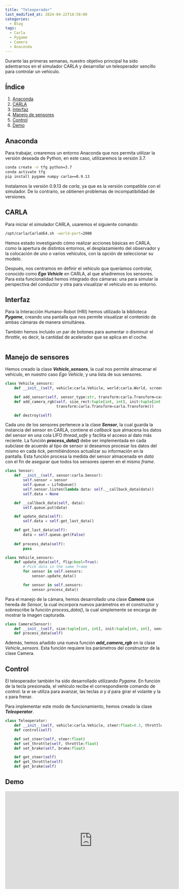 ```yaml
---
title: "Teleoperador"
last_modified_at: 2024-04-22T18:58:00
categories:
  - Blog
tags:
  - Carla
  - Pygame
  - Camera
  - Anaconda
---
```


Durante las primeras semanas, nuestro objetivo principal ha sido adentrarnos en el simulador CARLA y desarrollar un teleoperador sencillo para controlar un vehículo.

## Índice
1. [Anaconda](#anaconda)
2. [CARLA](#carla)
3. [Interfaz](#interfaz)
4. [Manejo de sensores](#manejo-de-sensores)
5. [Control](#control)
6. [Demo](#demo)

## Anaconda

Para trabajar, crearemos un entorno Anaconda que nos permita utilizar la versión deseada de Python, en este caso, utilizaremos la versión 3.7.

```bash
conda create -n tfg python=3.7
conda activate tfg
pip install pygame numpy carla==0.9.13
```

Instalamos la versión 0.9.13 de *carla*, ya que es la versión compatible con el simulador. De lo contrario, se obtienen problemas de incompatibilidad de versiones.

## CARLA

Para iniciar el simulador CARLA, usaremos el siguiente comando:
```bash
/opt/carla/CarlaUE4.sh -world-port=2000
```

Hemos estado investigando cómo realizar acciones básicas en CARLA, como la apertura de distintos entornos, el desplazamiento del observador y la colocación de uno o varios vehículos, con la opción de seleccionar su modelo.

Después, nos centramos en definir el vehículo que queríamos controlar, conocido como ***Ego Vehicle*** en CARLA, al que añadiremos los sensores. Para esta funcionalidad hemos integrado dos cámaras: una para simular la perspectiva del conductor y otra para visualizar el vehículo en su entorno.

## Interfaz

Para la Interacción Humano-Robot (HRI) hemos utilizado la biblioteca ***Pygame***, creando una pantalla que nos permite visualizar el contenido de ambas cámaras de manera simultánea.

También hemos incluido un par de botones para aumentar o disminuir el *throttle*, es decir, la cantidad de acelerador que se aplica en el coche.
<figure class="align-center" style="max-width: 100%">
  <img src="{{ site.url }}{{ site.baseurl }}/images/teleoperator/interface.png" alt="">
</figure>

## Manejo de sensores

Hemos creado la clase ***Vehicle_sensors***, la cual nos permite almacenar el vehículo, en nuestro caso *Ego Vehicle*, y una lista de sus sensores.
```python
class Vehicle_sensors:
    def __init__(self, vehicle:carla.Vehicle, world:carla.World, screen:pygame.Surface)

    def add_sensor(self, sensor_type:str, transform:carla.Transform=carla.Transform())    
    def add_camera_rgb(self, size_rect:tuple[int, int], init:tuple[int, int]=(0, 0), 
                       transform:carla.Transform=carla.Transform())

    def destroy(self)
```

Cada uno de los sensores pertenece a la clase ***Sensor***, la cual guarda la instancia del sensor en CARLA, contiene el *callback* que almacena los datos del sensor en una cola LIFO *thread_safe* y facilita el acceso al dato más reciente. La función ***process_data()*** debe ser implementada en cada subclase de acuerdo al tipo de sensor si deseamos procesar los datos del mismo en cada *tick*, permitiéndonos actualizar su información en la pantalla. Esta función procesa la medida del sensor almacenada en *data* con el fin de asegurar que todos los sensores operen en el mismo *frame*.

```python
class Sensor:
    def __init__(self, sensor:carla.Sensor):
        self.sensor = sensor
        self.queue = LifoQueue()
        self.sensor.listen(lambda data: self.__callback_data(data))
        self.data = None

    def __callback_data(self, data):
        self.queue.put(data)

    def update_data(self):
        self.data = self.get_last_data()

    def get_last_data(self):
        data = self.queue.get(False)
    
    def process_data(self):
        pass

class Vehicle_sensors:
    def update_data(self, flip:bool=True):
        # Pick data in the same frame
        for sensor in self.sensors:
            sensor.update_data()

        for sensor in self.sensors:
            sensor.process_data()
```

Para el manejo de la cámara, hemos desarrollado una clase ***Camera*** que hereda de *Sensor*, la cual incorpora nuevos parámetros en el constructor y sobrescribe la función *process_data()*, la cual simplemente se encarga de mostrar la imagen capturada.
```python
class Camera(Sensor):      
    def __init__(self, size:tuple[int, int], init:tuple[int, int], sensor:carla.Sensor, screen:pygame.Surface)
    def process_data(self)
```
Además, hemos añadido una nueva función ***add_camera_rgb*** en la clase *Vehicle_sensors*. Esta función requiere los parámetros del constructor de la clase Camera.

## Control 

El teleoperador también ha sido desarrollado utilizando *Pygame*. En función de la tecla presionada, el vehículo recibe el correspondiente comando de control: la *w* se utiliza para avanzar, las teclas *a* y *d* para girar el volante y la *s* para frenar.

Para implementar este modo de funcionamiento, hemos creado la clase ***Teleoperator***.
```python
class Teleoperator:
    def __init__(self, vehicle:carla.Vehicle, steer:float=0.3, throttle:float=0.6, brake:float=1.0)
    def control(self)

    def set_steer(self, steer:float)
    def set_throttle(self, throttle:float)
    def set_brake(self, brake:float)

    def get_steer(self)
    def get_throttle(self)
    def get_brake(self)
```

## Demo

<iframe width="560" height="315" src="https://www.youtube.com/embed/uPWRMx6LwIM?si=qUjo2tTMJJVlc2BM&amp;start=2" title="YouTube video player" frameborder="0" allow="accelerometer; autoplay; clipboard-write; encrypted-media; gyroscope; picture-in-picture; web-share" referrerpolicy="strict-origin-when-cross-origin" allowfullscreen></iframe>
